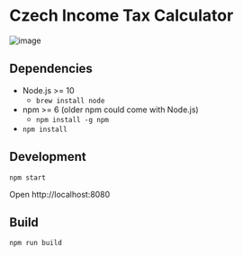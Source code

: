# Czech Income Tax Calculator

![image](https://github.com/inson1/czech-income-tax-calculator/assets/75314629/8da69a74-db8f-48de-b55c-2a5273cdf141)

## Dependencies

- Node.js >= 10
    - `brew install node`
- npm >= 6 (older npm could come with Node.js)
    - `npm install -g npm`
- `npm install`

## Development

`npm start`

Open http://localhost:8080

## Build

`npm run build`
